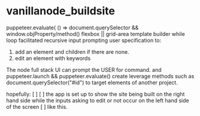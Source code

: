 # vanillanode_buildsite
puppeteer.evaluate( () => document.querySelector &amp;&amp; window.objProperty/method() flexbox || grid-area template builder 
while loop facilitated recursive input prompting user specification to:
1) add an element and children if there are none. 
2) edit an element with keywords

The node full stack UI can prompt the USER for command. and puppeteer.launch && puppeteer.evaluate() 
create leverage methods such as document.querySelector("#id") to target elements of another project.

hopefully:
[      ] [       ]
the app is set up to show the site being built on the right hand side 
while the inputs asking to edit or not occur on the left hand side of the screen [    ] like this.
